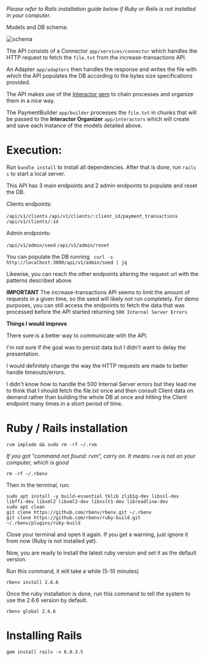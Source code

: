 _Please refer to Rails installation guide below if Ruby or Rails is not installed in your computer._

Models and DB schema:

![schema](https://user-images.githubusercontent.com/46629749/111673994-4c809100-87fa-11eb-9d0b-6aca6957dc57.jpeg)

The API consists of a Connector ```app/services/connector``` which handles the HTTP request to fetch the ```file.txt``` from the increase-transactions API.

An Adapter ```app/adapters``` then handles the response and writes the file with which the API populates the DB according to the bytes size specifications provided.

The API makes use of the [Interactor gem](https://github.com/collectiveidea/interactor)  to chain processes and organize them in a nice way.

The PaymentBuilder ```app/builder``` processes the ```file.txt``` in chunks that will be passed to the **Interactor Organizer** ```app/interactors``` which will create and save each instance of the models detailed above.


# Execution:

Run ```bundle install``` to install all dependencies.
After that is done, run ```rails s``` to start a local server.

This API has 3 main endpoints and 2 admin endpoints to populate and reset the DB.

Clients endpoints:

```/api/v1/clients```
```/api/v1/clients/:client_id/payment_transactions```
```/api/v1/clients/:id```

Admin endpoints:

```/api/v1/admin/seed```
```/api/v1/admin/reset```

You can populate the DB running ``` curl -s http://localhost:3000/api/v1/admin/seed | jq```

Likewise, you can reach the other endpoints altering the request url with the patterns described above.

**IMPORTANT** The increase-transactions API seems to limit the amount of requests in a given time, so the seed will likely not run completely. For demo purposes, you can still access the endpoints to fetch the data that was processed before the API started returning ```500 Internal Server Errors```

**Things I would improve**

There sure is a better way to communicate with the API.

I'm not sure if the goal was to persist data but I didn't want to delay the presentation.

I would definitely change the way the HTTP requests are made to better handle timeouts/errors.

I didn't know how to handle the 500 Internal Server errors but they lead me to think that I should fetch the file.txt once and then consult Client data on demand rather than building the whole DB at once and hitting the Client endpoint many times in a short period of time.



# Ruby / Rails installation

```
rvm implode && sudo rm -rf ~/.rvm
```

_If you got "command not found: rvm", carry on. It means `rvm` is not
on your computer, which is good_

```
rm -rf ~/.rbenv
```
Then in the terminal, run:
```
sudo apt install -y build-essential tklib zlib1g-dev libssl-dev libffi-dev libxml2 libxml2-dev libxslt1-dev libreadline-dev
sudo apt clean
git clone https://github.com/rbenv/rbenv.git ~/.rbenv
git clone https://github.com/rbenv/ruby-build.git ~/.rbenv/plugins/ruby-build
```

Close your terminal and open it again. If you get a warning, just ignore it from now (Ruby is not installed yet).

Now, you are ready to install the latest ruby version and set it as the default version.

Run this command, it will take a while (5-10 minutes)

```
rbenv install 2.6.6
```

Once the ruby installation is done, run this command to tell the system to use the 2.6.6 version by default.

```
rbenv global 2.6.6
```
# Installing Rails

```
gem install rails -v 6.0.3.5
```

